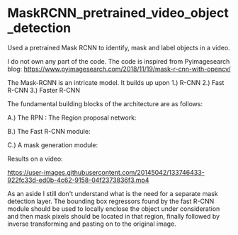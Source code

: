 # MaskRCNN_pretrained_video_object_detection
Used a pretrained Mask RCNN to identify, mask and label objects in a video. 
 
I do not own any part of the code. The code is inspired from Pyimagesearch blog: 
https://www.pyimagesearch.com/2018/11/19/mask-r-cnn-with-opencv/

The Mask-RCNN is an intricate model. It builds up upon 
1.) R-CNN
2.) Fast R-CNN 
3.) Faster R-CNN

The fundamental building blocks of the architecture are as follows: 

A.) The RPN : The Region proposal network:


B.) The Fast R-CNN module: 


C.) A mask generation module: 



Results on a video: 





https://user-images.githubusercontent.com/20145042/133746433-922fc33d-ed0b-4c62-9158-04f2373836f3.mp4




As an aside I still don't understand what is the need for a separate mask detection layer. The bounding box regressors found by the fast R-CNN module should be used to locally enclose the object under consideration and then mask pixels should be located in that region, finally followed by inverse transforming and pasting on to the original image. 
